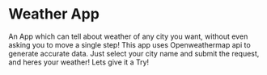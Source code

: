 # Weather App
An App which can tell about weather of any city you want, without even asking you to move a single step!
This app uses Openweathermap api to generate accurate data.
Just select your city name and submit the request, and heres your weather!
Lets give it a Try!
